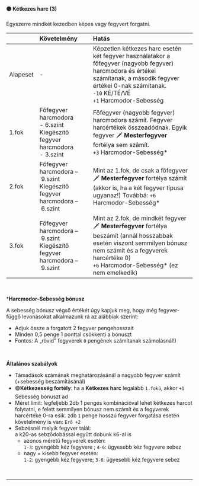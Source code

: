 #### 🟣 Kétkezes harc (3)

Egyszerre mindkét kezedben képes vagy fegyvert forgatni.

| |  Követelmény | Hatás  |
| :----------- | :----------- | :----------- |
| Alapeset| - | Képzetlen kétkezes harc esetén két fegyver használatakor a főfegyver (nagyobb fegyver) harcmodora és értékei számítanak, a második fegyver értékei 0-nak számítanak.<br />`-10`&nbsp;KÉ/TÉ/VÉ<br />`+1`&nbsp;Harcmodor-Sebesség |
| 1.fok | Főfegyver harcmodora<br />- 6.szint<br />Kiegészítő fegyver harcmodora<br />- 3.szint | Főfegyver (nagyobb fegyver) harcmodora számít. Fegyver harcértékek összeadódnak. Egyik fegyver 🗡️ **Mesterfegyver** fortélya sem számít.<br />`+3` Harcmodor-Sebesség* |
| 2.fok | Főfegyver harcmodora&nbsp;–&nbsp;9.szint<br />Kiegészítő fegyver harcmodora&nbsp;–&nbsp;6.szint | Mint az 1.fok, de csak a főfegyver 🗡️ **Mesterfegyver** fortélya számít (akkor is, ha a két fegyver típusa ugyanaz!) Továbbá: `+6` Harcmodor-Sebesség* |
| 3.fok | Főfegyver harcmodora&nbsp;–&nbsp;9.szint<br />Kiegészítő fegyver harcmodora&nbsp;–&nbsp;9.szint | Mint az 2.fok, de mindkét fegyver 🗡️ **Mesterfegyver** fortélya beszámít (annál hosszabbak esetén viszont semmilyen bónusz nem számít és a fegyverek harcértéke 0)<br />`+6` Harcmodor-Sebesség* (ez nem emelkedik) |

<br />

***Harcmodor-Sebesség bónusz**

A sebesség bónusz végső értékét úgy kapjuk meg, hogy még fegyver-függő levonásokat alkalmazunk rá az alábbiak szerint:

- Adjuk össze a forgatott 2 fegyver pengehosszait
-  Minden 0,5 penge 1 ponttal csökkenti a bónuszt
-  Fontos: A „rövid” fegyverek `0` pengének számítanak számolásnál!)

<br />

**Általános szabályok**

- Támadások számának meghatározásánál a nagyobb fegyver számít (+sebesség beszámításánál)
- 🟣**Kétkezesség fortély**: ha a **Kétkezes harc** legalább `1.fokú`, akkor `+1` Sebesség bónuszt ad
- Méret limit: legfeljebb 2db 1 pengés kombinációval lehet kétkezes harcot folytatni, e felett semmilyen bónusz nem számít és a fegyverek harcértéke 0-ra esik.
`2`db `1` penge hosszú fegyver forgatása esetén követelmény is van: `Erő +2`
- Sebzésnél melyik fegyver talál:<br />a k20-as sebződobással együtt dobunk k6-al is
  - azonos méretű fegyverek esetén:<br />`1-3`: gyengébb kéz fegyvere ; `4-6`: ügyesebb kéz fegyvere sebez
  - nagy + kisebb fegyver esetén:<br />`1-2`: gyengébb kéz fegyvere; `3-6`: ügyesebb kéz fegyvere sebez

<br />

---
